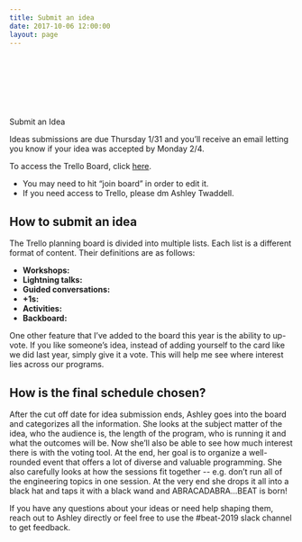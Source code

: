 ```yaml
---
title: Submit an idea
date: 2017-10-06 12:00:00
layout: page
---
```


<div style="height: 10vw;"></div>

<break></break>

<div class="section">
  <span class="heading-links" id="participant" href="#">Submit an Idea</span>
</div>

<section class="c-post--list">
  <p>Ideas submissions are due Thursday 1/31 and you’ll receive an email letting you know if your idea was accepted by Monday 2/4.</p>

  <p>To access the Trello Board, click <a href="https://trello.com/invite/b/OrOxXDIx/896dd492378444b9b606ad2133494262/beat-2019-planning-board">here</a>.
    <ul>
      <li>You may need to hit “join board” in order to edit it.</li>
      <li>If you need access to Trello, please dm Ashley Twaddell.</li>
    </ul>
  </p>

  <h2>How to submit an idea</h2>
  <p>The Trello planning board is divided into multiple lists. Each list is a different format of content. Their definitions are as follows:</p>

  <p>
  <ul>
    <li><b>Workshops:</b> </li>
    <li><b>Lightning talks:</b> </li>
    <li><b>Guided conversations:</b> </li>
    <li><b>+1s:</b> </li>
    <li><b>Activities:</b> </li>
    <li><b>Backboard:</b> </li>
  </ul>
  </p>

  <p>One other feature that  I’ve added to the board this year is the ability to up-vote. If you like someone’s idea, instead of adding yourself to the card like we did last year, simply  give it a vote. This will help me see where interest lies across our programs.</p>

  <h2>How is the final schedule chosen?</h2>

  <p>After the cut off date for idea submission ends, Ashley goes into the board and categorizes all the information. She looks at the subject matter of the idea, who the audience is, the length of the program, who is running it and what the outcomes will be. Now she’ll also be able to see how much interest there is with the voting tool. At the end, her goal is to organize a well-rounded event that offers a lot of diverse and valuable programming. She also carefully looks at how the sessions fit together -- e.g. don’t run all of the engineering topics in one session. At the very end she drops it all into a black hat and taps it with a black wand and ABRACADABRA...BEAT is born!</p>

  <p>If you  have any questions about  your ideas or need help shaping them, reach out to Ashley directly or feel free to use the #beat-2019 slack channel to get feedback.</p>
  
</section>